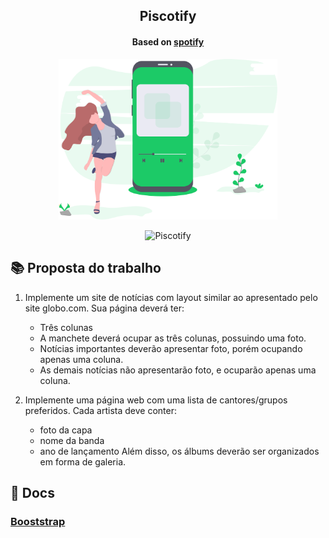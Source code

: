 <span align="center">
  <h2>Piscotify</h2>
  <h4> Based on <a href="https://www.spotify.com/br/">spotify</a></h4>
     
  <p>
    <img src=".github/piscotify.svg" alt="Piscotify" width="350">
  </p>

  <p>
    <img src="https://api.netlify.com/api/v1/badges/1669d1b3-a40b-4f97-853b-86d3a53ceee4/deploy-status" alt="Piscotify" >
  </p>
</span>

## 📚 Proposta do trabalho

1. Implemente um site de notícias com layout similar ao apresentado pelo site globo.com. Sua página deverá ter:

   - Três colunas
   - A manchete deverá ocupar as três colunas, possuindo uma foto.
   - Notícias importantes deverão apresentar foto, porém ocupando apenas uma coluna.
   - As demais notícias não apresentarão foto, e ocuparão apenas uma coluna.

2. Implemente uma página web com uma lista de cantores/grupos preferidos. Cada artista deve conter:
   - foto da capa
   - nome da banda
   - ano de lançamento
     Além disso, os álbums deverão ser organizados em forma de galeria.

## 📃 Docs

### [Booststrap](https://getbootstrap.com/docs/4.4/getting-started/introduction/)
